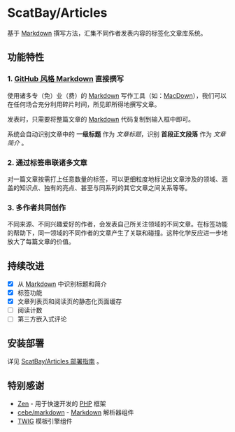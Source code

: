 ScatBay/Articles
===

基于 [Markdown][] 撰写方法，汇集不同作者发表内容的标签化文章库系统。

功能特性
---

### 1. [GitHub 风格 Markdown][Markdown] 直接撰写

使用诸多专（免）业（费）的 [Markdown][] 写作工具（如：[MacDown](http://macdown.uranusjr.com/)），我们可以在任何场合充分利用碎片时间，所见即所得地撰写文章。

发表时，只需要将整篇文章的 [Markdown][] 代码复制到输入框中即可。

系统会自动识别文章中的 **一级标题** 作为 *文章标题*，识别 **首段正文段落** 作为 *文章简介* 。

### 2. 通过标签串联诸多文章

对一篇文章按需打上任意数量的标签，可以更细粒度地标记出文章涉及的领域、涵盖的知识点、独有的亮点、甚至与同系列的其它文章之间关系等等。

### 3. 多作者共同创作

不同来源、不同兴趣爱好的作者，会发表自己所关注领域的不同文章。在标签功能的帮助下，同一领域的不同作者的文章产生了关联和碰撞。这种化学反应进一步地放大了每篇文章的价值。

持续改进
---

- [x] 从 [Markdown][] 中识别标题和简介
- [x] 标签功能
- [x] 文章列表页和阅读页的静态化页面缓存
- [ ] 阅读计数
- [ ] 第三方嵌入式评论

安装部署
---

详见 [ScatBay/Articles 部署指南](INSTALL.md) 。

特别感谢
---

* [Zen](https://github.com/php-zen) - 用于快速开发的 [PHP](http://cn.php.net/) 框架
* [cebe/markdown](https://github.com/cebe/markdown) - [Markdown][] 解析器组件
* [TWIG](http://twig.sensiolabs.org/) 模板引擎组件

[Markdown]: https://help.github.com/articles/github-flavored-markdown
